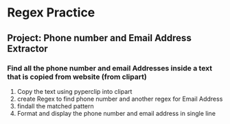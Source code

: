 # Regex Practice

## Project: Phone number and Email Address Extractor

### Find all the phone number and email Addresses inside a text that is copied from website (from clipart)

1. Copy the text using pyperclip into clipart
2. create Regex to find phone number and another regex for Email Address
3. findall the matched pattern
4. Format and display the phone number and email address in single line

